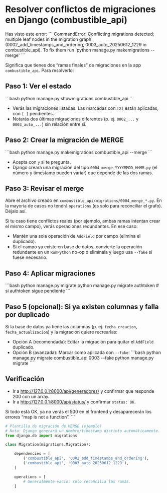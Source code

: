 # Resolver conflictos de migraciones en Django (combustible_api)

Has visto este error:
\`\`\`
CommandError: Conflicting migrations detected; multiple leaf nodes in the migration graph:
(0002_add_timestamps_and_ordering, 0003_auto_20250612_1229 in combustible_api).
To fix them run 'python manage.py makemigrations --merge'
\`\`\`

Significa que tienes dos “ramas finales” de migraciones en la app `combustible_api`. Para resolverlo:

## Paso 1: Ver el estado
\`\`\`bash
python manage.py showmigrations combustible_api
\`\`\`
- Verás las migraciones listadas. Las marcadas con `[X]` están aplicadas, con `[ ]` pendientes.
- Notarás dos últimas migraciones diferentes (p. ej. `0002_...` y `0003_auto_...`) sin relación entre sí.

## Paso 2: Crear la migración de MERGE
\`\`\`bash
python manage.py makemigrations combustible_api --merge
\`\`\`
- Acepta con `y` si te pregunta.
- Django creará una migración del tipo `0004_merge_YYYYMMDD_HHMM.py` (el número y timestamp pueden variar) que depende de las dos ramas.

## Paso 3: Revisar el merge
Abre el archivo creado en `combustible_api/migrations/0004_merge_*.py`. En la mayoría de casos no tendrá `operations` (es solo para reconciliar el grafo). Déjalo así.

Si tu caso tiene conflictos reales (por ejemplo, ambas ramas intentan crear el mismo campo), verás operaciones redundantes. En ese caso:
- Mantén una sola operación de `AddField` por campo (elimina el duplicado).
- Si el campo ya existe en base de datos, convierte la operación redundante en un `RunPython` no-op o elimínala y luego usa `--fake` si fuese necesario.

## Paso 4: Aplicar migraciones
\`\`\`bash
python manage.py migrate
python manage.py migrate authtoken  # si authtoken sigue pendiente
\`\`\`

## Paso 5 (opcional): Si ya existen columnas y falla por duplicado
Si la base de datos ya tiene las columnas (p. ej. `fecha_creacion`, `fecha_actualizacion`) y la migración quiere recrearlas:
- Opción A (recomendada): Editar la migración para quitar el `AddField` duplicado.
- Opción B (avanzada): Marcar como aplicada con `--fake`:
  \`\`\`bash
  python manage.py migrate combustible_api 0003 --fake
  python manage.py migrate
  \`\`\`

## Verificación
- Ir a http://127.0.0.1:8000/api/generadores/ y confirmar que responde 200 con un array.
- Ir a http://127.0.0.1:8000/api/status/ y confirmar `status: OK`.

Si todo está OK, ya no verás el 500 en el frontend y desaparecerán los errores “map is not a function”.
\`\`\`

```python file="combustible_api/migrations/0004_merge_template.py"
# Plantilla de migración de MERGE (ejemplo)
# Nota: Django generará un nombre/timestamp distinto automáticamente.
from django.db import migrations

class Migration(migrations.Migration):

    dependencies = [
        ('combustible_api', '0002_add_timestamps_and_ordering'),
        ('combustible_api', '0003_auto_20250612_1229'),
    ]

    operations = [
        # Generalmente vacío: solo reconcilia las ramas.
    ]